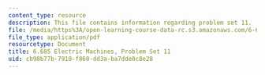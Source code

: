 ```yaml
---
content_type: resource
description: This file contains information regarding problem set 11.
file: /media/https%3A/open-learning-course-data-rc.s3.amazonaws.com/6-685-electric-machines-fall-2013/cb98b77b7910f860dd3aba7dde0c8e28_MIT6_685F13_ps11.pdf
file_type: application/pdf
resourcetype: Document
title: 6.685 Electric Machines, Problem Set 11
uid: cb98b77b-7910-f860-dd3a-ba7dde0c8e28
---
```

